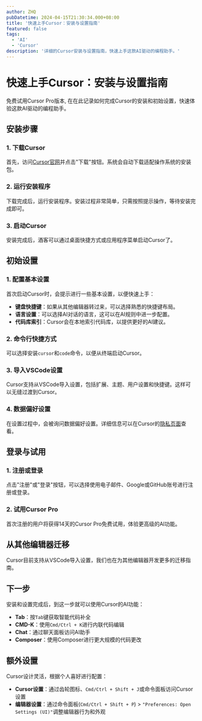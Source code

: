 ```yaml
---
author: ZHQ
pubDatetime: 2024-04-15T21:30:34.000+08:00
title: '快速上手Cursor：安装与设置指南'
featured: false
tags:
  - 'AI'
  - 'Cursor'
description: '详细的Cursor安装与设置指南，快速上手这款AI驱动的编程助手。'
---
```


# 快速上手Cursor：安装与设置指南

免费试用Cursor Pro版本, 在在此记录如何完成Cursor的安装和初始设置，快速体验这款AI驱动的编程助手。

## 安装步骤

### 1. 下载Cursor

首先，访问[Cursor官网](https://docs.cursor.com/get-started/installation)并点击"下载"按钮。系统会自动下载适配操作系统的安装包。

### 2. 运行安装程序

下载完成后，运行安装程序。安装过程非常简单，只需按照提示操作，等待安装完成即可。

### 3. 启动Cursor

安装完成后，酒客可以通过桌面快捷方式或应用程序菜单启动Cursor了。

## 初始设置

### 1. 配置基本设置

首次启动Cursor时，会提示进行一些基本设置，以便快速上手：

- **键盘快捷键**：如果从其他编辑器转过来，可以选择熟悉的快捷键布局。
- **语言设置**：可以选择AI对话的语言，这可以在AI规则中进一步配置。
- **代码库索引**：Cursor会在本地索引代码库，以提供更好的AI建议。

### 2. 命令行快捷方式

可以选择安装`cursor`和`code`命令，以便从终端启动Cursor。

### 3. 导入VSCode设置

Cursor支持从VSCode导入设置，包括扩展、主题、用户设置和快捷键。这样可以无缝过渡到Cursor。

### 4. 数据偏好设置

在设置过程中，会被询问数据偏好设置。详细信息可以在Cursor的[隐私页面](https://docs.cursor.com/get-started/installation)查看。

## 登录与试用

### 1. 注册或登录

点击"注册"或"登录"按钮，可以选择使用电子邮件、Google或GitHub账号进行注册或登录。

### 2. 试用Cursor Pro

首次注册的用户将获得14天的Cursor Pro免费试用，体验更高级的AI功能。

## 从其他编辑器迁移

Cursor目前支持从VSCode导入设置，我们也在为其他编辑器开发更多的迁移指南。

## 下一步

安装和设置完成后，到这一步就可以使用Cursor的AI功能：

- **Tab**：按`Tab`键获取智能代码补全
- **CMD-K**：使用`Cmd/Ctrl + K`进行内联代码编辑
- **Chat**：通过聊天面板访问AI助手
- **Composer**：使用Composer进行更大规模的代码更改

## 额外设置

Cursor设计灵活，根据个人喜好进行配置：

- **Cursor设置**：通过齿轮图标、`Cmd/Ctrl + Shift + J`或命令面板访问Cursor设置
- **编辑器设置**：通过命令面板(`Cmd/Ctrl + Shift + P`) > `"Preferences: Open Settings (UI)"`调整编辑器行为和外观
